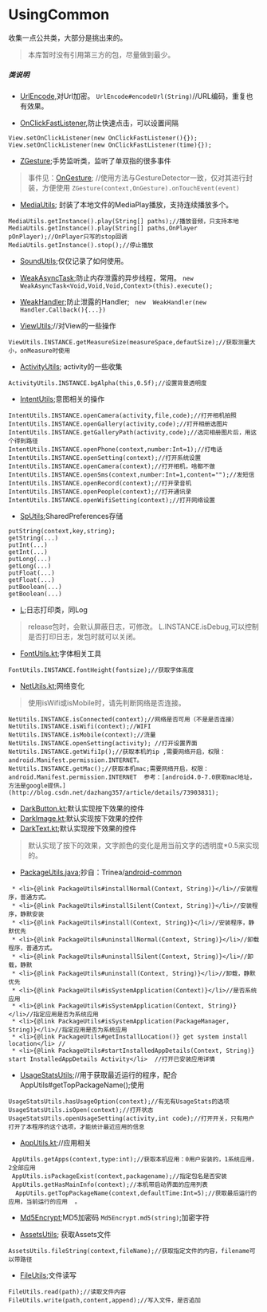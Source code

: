 # UsingCommon
收集一点公共类，大部分是挑出来的。
> 本库暂时没有引用第三方的包，尽量做到最少。

##### 类说明
- [UrlEncode](https://github.com/xuanu/UsingCommon/blob/master/common/src/main/java/zeffect/cn/common/encode/UrlEncode.kt),对Url加密。
`UrlEncode#encodeUrl(String)`//URL编码，重复也有效果。

- [OnClickFastListener](https://github.com/xuanu/UsingCommon/blob/master/common/src/main/java/zeffect/cn/common/gesture/OnClickFastListener.kt),防止快速点击，可以设置间隔
```
View.setOnClickListener(new OnClickFastListener(){});
View.setOnClickListener(new OnClickFastListener(time){});
```

- [ZGesture](https://github.com/xuanu/UsingCommon/blob/master/common/src/main/java/zeffect/cn/common/gesture/ZGesture.kt);手势监听类，监听了单双指的很多事件
> 事件见：[OnGesture](https://github.com/xuanu/UsingCommon/blob/master/common/src/main/java/zeffect/cn/common/gesture/OnGesture.kt);
> //使用方法与GestureDetector一致，仅对其进行封装，方便使用
`ZGesture(context,OnGesture).onTouchEvent(event)`

- [MediaUtils](https://github.com/xuanu/UsingCommon/blob/master/common/src/main/java/zeffect/cn/common/media/MediaUtils.kt); 封装了本地文件的MediaPlay播放，支持连续播放多个。
```
MediaUtils.getInstance().play(String[] paths);//播放音频，只支持本地
MediaUtils.getInstance().play(String[] paths,OnPlayer pOnPlayer);//OnPlayer只写的stop回调
MediaUtils.getInstance().stop();//停止播放
```

- [SoundUtils](https://github.com/xuanu/UsingCommon/blob/master/common/src/main/java/zeffect/cn/common/media/SoundUtils.java);仅仅记录了如何使用。

- [WeakAsyncTask](https://github.com/xuanu/UsingCommon/blob/master/common/src/main/java/zeffect/cn/common/weak/WeakAsyncTask.kt);防止内存泄露的异步线程，常用。
`new WeakAsyncTask<Void,Void,Void,Context>(this).execute();`

- [WeakHandler](https://github.com/xuanu/UsingCommon/blob/master/common/src/main/java/zeffect/cn/common/weak/WeakHandler.java);防止泄露的Handler;
` new  WeakHandler(new Handler.Callback(){...})`

- [ViewUtils](https://github.com/xuanu/UsingCommon/blob/master/common/src/main/java/zeffect/cn/common/view/ViewUtils.kt);//对View的一些操作
```
ViewUtils.INSTANCE.getMeasureSize(measureSpace,defautSize);//获取测量大小，onMeasure时使用
```

- [ActivityUtils](https://github.com/xuanu/UsingCommon/blob/master/common/src/main/java/zeffect/cn/common/activity/ActivityUtils.kt); activity的一些收集
```
ActivityUtils.INSTANCE.bgAlpha(this,0.5f);//设置背景透明度
```

- [IntentUtils](https://github.com/xuanu/UsingCommon/blob/master/common/src/main/java/zeffect/cn/common/intent/IntentUtils.kt);意图相关的操作
```
IntentUtils.INSTANCE.openCamera(activity,file,code);//打开相机拍照
IntentUtils.INSTANCE.openGallery(activity,code);//打开相册选图片
IntentUtils.INSTANCE.getGalleryPath(activity,code);//选完相册图片后，用这个得到路径
IntentUtils.INSTANCE.openPhone(context,number:Int=1);//打电话
IntentUtils.INSTANCE.openSetting(context);//打开系统设置
IntentUtils.INSTANCE.openCamera(context);//打开相机，啥都不做
IntentUtils.INSTANCE.openSms(context,number:Int=1,content="");//发短信
IntentUtils.INSTANCE.openRecord(context);//打开录音机
IntentUtils.INSTANCE.openPeople(context);//打开通讯录
IntentUtils.INSTANCE.openWifiSetting(context);//打开网络设置
```

- [SpUtils](https://github.com/xuanu/UsingCommon/tree/master/common/src/main/java/zeffect/cn/common/sp/SpUtils.kt);SharedPreferences存储
```
putString(context,key,string);
getString(...)
putInt(...)
getInt(...)
putLong(...)
getLong(...)
putFloat(...)
getFloat(...)
putBoolean(...)
getBoolean(...)
```

- [L](https://github.com/xuanu/UsingCommon/tree/master/common/src/main/java/zeffect/cn/common/log/L.kt);日志打印类，同Log
> release包时，会默认屏蔽日志，可修改。
> L.INSTANCE.isDebug,可以控制是否打印日志，发包时就可以关闭。

- [FontUtils.kt](https://github.com/xuanu/UsingCommon/tree/master/common/src/main/java/zeffect/cn/common/font/FontUtils.kt);字体相关工具
```
FontUtils.INSTANCE.fontHeight(fontsize);//获取字体高度
```

- [NetUtils.kt](https://github.com/xuanu/UsingCommon/tree/master/common/src/main/java/zeffect/cn/common/network/NetUtils.kt);网络变化
> 使用isWifi或isMobile时，请先判断网络是否连接。
```
NetUtils.INSTANCE.isConnected(context);//网络是否可用（不是是否连接）
NetUtils.INSTANCE.isWifi(context);//WIFI
NetUtils.INSTANCE.isMobile(context);//流量
NetUtils.INSTANCE.openSetting(activity); //打开设置界面
NetUtils.INSTANCE.getWifiIp();//获取本机的ip ,需要网络开启，权限：android.Manifest.permission.INTERNET。
NetUtils.INSTANCE.getMac();//获取本机mac;需要网络开启，权限：android.Manifest.permission.INTERNET  参考：[android4.0-7.0获取mac地址，方法是google提供。](http://blog.csdn.net/dazhang357/article/details/73903831);
```
- [DarkButton.kt](https://github.com/xuanu/UsingCommon/blob/master/common/src/main/java/zeffect/cn/common/view/DarkButton.kt);默认实现按下效果的控件
- [DarkImage.kt](https://github.com/xuanu/UsingCommon/blob/master/common/src/main/java/zeffect/cn/common/view/DarkImage.kt);默认实现按下效果的控件
- [DarkText.kt](https://github.com/xuanu/UsingCommon/blob/master/common/src/main/java/zeffect/cn/common/view/DarkText.kt);默认实现按下效果的控件
> 默认实现了按下的效果，文字颜色的变化是用当前文字的透明度*0.5来实现的。

- [PackageUtils.java]();抄自：Trinea/[android-common](https://github.com/Trinea/android-common/blob/master/src/cn/trinea/android/common/util/PackageUtils.java)
```
 * <li>{@link PackageUtils#installNormal(Context, String)}</li>//安装程序，普通方式。
 * <li>{@link PackageUtils#installSilent(Context, String)}</li>//安装程序，静默安装
 * <li>{@link PackageUtils#install(Context, String)}</li>//安装程序，静默优先
 * <li>{@link PackageUtils#uninstallNormal(Context, String)}</li>//卸载程序，普通方式。
 * <li>{@link PackageUtils#uninstallSilent(Context, String)}</li>//卸载，静默
 * <li>{@link PackageUtils#uninstall(Context, String)}</li>//卸载，静默优先
 * <li>{@link PackageUtils#isSystemApplication(Context)}</li>//是否系统应用
 * <li>{@link PackageUtils#isSystemApplication(Context, String)}</li>//指定应用是否为系统应用
 * <li>{@link PackageUtils#isSystemApplication(PackageManager, String)}</li>//指定应用是否为系统应用
 * <li>{@link PackageUtils#getInstallLocation()} get system install location</li> //
 * <li>{@link PackageUtils#startInstalledAppDetails(Context, String)} start InstalledAppDetails Activity</li>  //打开已安装应用详情
```

- [UsageStatsUtils](https://github.com/xuanu/UsingCommon/blob/master/common/src/main/java/zeffect/cn/common/app/UsageStatsUtils.java);//用于获取最近运行的程序，配合AppUtils#getTopPackageName();使用
```
UsageStatsUtils.hasUsageOption(context);//有无有UsageStats的选项
UsageStatsUtils.isOpen(context);//打开状态
UsageStatsUtils.openUsageSetting(activity,int code);//打开开关，只有用户打开了本程序的这个选项，才能统计最近应用的信息
```


- [AppUtils.kt](https://github.com/xuanu/UsingCommon/blob/master/common/src/main/java/zeffect/cn/common/app/AppUtils.kt);//应用相关
```
 AppUtils.getApps(context,type:int);//获取本机应用：0用户安装的，1系统应用，2全部应用
 AppUtils.isPackageExist(context,packagename);//指定包名是否安装
 AppUtils.getHasMainInfo(context);//本机带启动界面的应用列表
  AppUtils.getTopPackageName(context,defaultTime:Int=5);//获取最后运行的应用，当前运行的应用  。
```

- [Md5Encrypt](https://github.com/xuanu/UsingCommon/blob/master/common/src/main/java/zeffect/cn/common/encode/Md5Encrypt.kt);MD5加密码
`Md5Encrypt.md5(string)`;加密字符

- [AssetsUtils](https://github.com/xuanu/UsingCommon/blob/master/common/src/main/java/zeffect/cn/common/assets/AssetsUtils.kt);  获取Assets文件
```
AssetsUtils.fileString(context,fileName);//获取指定文件的内容，filename可以带路径
```

- [FileUtils](https://github.com/xuanu/UsingCommon/blob/master/common/src/main/java/zeffect/cn/common/file/FileUtils.kt);文件读写
```
FileUtils.read(path);//读取文件内容
FileUtils.write(path,content,append);//写入文件，是否追加
```